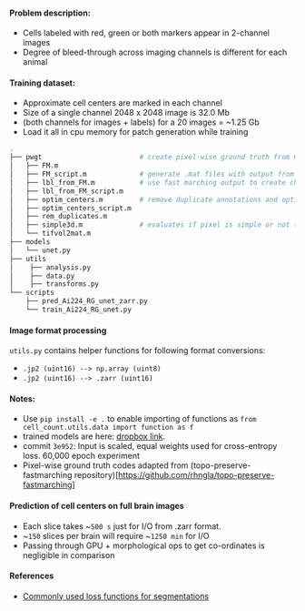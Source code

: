 #### Problem description:
 - Cells labeled with red, green or both markers appear in 2-channel images
 - Degree of bleed-through across imaging channels is different for each animal
 
#### Training dataset:
 - Approximate cell centers are marked in each channel
 - Size of a single channel 2048 x 2048 image is 32.0 Mb
 - (both channels for images + labels) for a 20 images = ~1.25 Gb
 - Load it all in cpu memory for patch generation while training
 
```bash
.
├── pwgt                        # create pixel-wise ground truth from manual cell center annotations
│   ├── FM.m
│   ├── FM_script.m             # generate .mat files with output from fast marching based segmentation algorithm
│   ├── lbl_from_FM.m           # use fast marching output to create channel-wise, pixel-wise label maps
│   ├── lbl_from_FM_script.m    
│   ├── optim_centers.m         # remove duplicate annotations and optimize cell center position
│   ├── optim_centers_script.m
│   ├── rem_duplicates.m
│   ├── simple3d.m              # evaluates if pixel is simple or not (digital topology)
│   └── tifvol2mat.m
├── models 
│   └── unet.py
├── utils
│    ├── analysis.py
│    ├── data.py
│    ├── transforms.py
└── scripts 
    ├── pred_Ai224_RG_unet_zarr.py
    └── train_Ai224_RG_unet.py
```

#### Image format processing
`utils.py` contains helper functions for following format conversions:
 - `.jp2 (uint16) --> np.array (uint8)`
 - `.jp2 (uint16) --> .zarr (uint16)`

#### Notes:

 - Use `pip install -e .` to enable importing of functions as `from cell_count.utils.data import function as f`
 - trained models are here: [dropbox link](https://www.dropbox.com/sh/19qthlltaq92431/AAAlpO_fFAH5eorzfY60q3_Ja?dl=0).
 - commit `3e952`: Input is scaled, equal weights used for cross-entropy loss. 60,000 epoch experiment
 - Pixel-wise ground truth codes adapted from (topo-preserve-fastmarching repository)[https://github.com/rhngla/topo-preserve-fastmarching]

#### Prediction of cell centers on full brain images
 - Each slice takes ~`500 s` just for I/O from .zarr format. 
 - ~`150` slices per brain will require ~`1250 min` for I/O
 - Passing through GPU + morphological ops to get co-ordinates is negligible in comparison

#### References
 - [Commonly used loss functions for segmentations](https://github.com/JunMa11/SegLoss/tree/master/losses_pytorch)


